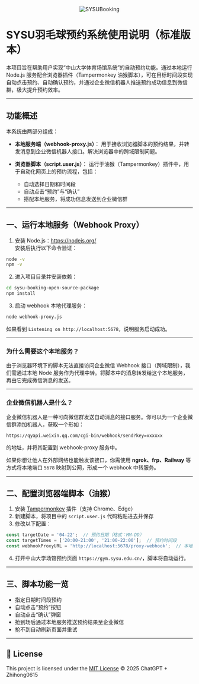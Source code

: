 
<p align="center">
  <img src="https://img.shields.io/badge/SYSUBooking-智能羽毛球预约系统-blue.svg?style=flat-square" alt="SYSUBooking">
</p>

# SYSU羽毛球预约系统使用说明（标准版本）

本项目旨在帮助用户实现“中山大学体育场馆系统”的自动预约功能。通过本地运行 Node.js 服务配合浏览器插件（Tampermonkey 油猴脚本），可在目标时间段实现自动点击预约、自动确认预约，并通过企业微信机器人推送预约成功信息到微信群，极大提升预约效率。

---

## 功能概述

本系统由两部分组成：

- **本地服务端（webhook-proxy.js）**：
  用于接收浏览器脚本的预约结果，并转发消息到企业微信机器人接口。解决浏览器中的跨域限制问题。

- **浏览器脚本（script.user.js）**：
  运行于油猴（Tampermonkey）插件中，用于自动化网页上的预约流程，包括：
  - 自动选择日期和时间段
  - 自动点击“预约”与“确认”
  - 搭配本地服务，将成功信息发送到企业微信群

---

## 一、运行本地服务（Webhook Proxy）

1. 安装 Node.js：https://nodejs.org/  
   安装后执行以下命令验证：

```bash
node -v
npm -v
```

2. 进入项目目录并安装依赖：

```bash
cd sysu-booking-open-source-package
npm install
```

3. 启动 webhook 本地代理服务：

```bash
node webhook-proxy.js
```

如果看到 `Listening on http://localhost:5678`，说明服务启动成功。

---

### 为什么需要这个本地服务？

由于浏览器环境下的脚本无法直接访问企业微信 Webhook 接口（跨域限制），我们需通过本地 Node 服务作为代理中转。将脚本中的消息转发给这个本地服务，再由它完成微信消息的发送。

---

### 企业微信机器人是什么？

企业微信机器人是一种可向微信群发送自动消息的接口服务。你可以为一个企业微信群添加机器人，获取一个形如：

```
https://qyapi.weixin.qq.com/cgi-bin/webhook/send?key=xxxxxx
```

的地址，并将其配置到 webhook-proxy 服务中。

如果你想让他人在外部网络也能触发该接口，你需使用 **ngrok、frp、Railway** 等方式将本地端口 `5678` 映射到公网，形成一个 webhook 中转服务。

---

## 二、配置浏览器端脚本（油猴）

1. 安装 [Tampermonkey](https://tampermonkey.net/) 插件（支持 Chrome、Edge）
2. 新建脚本，将项目中的 `script.user.js` 代码粘贴进去并保存
3. 修改以下配置：

```js
const targetDate = '04-22';  // 预约日期（格式：MM-DD）
const targetTimes = ['20:00-21:00', '21:00-22:00'];  // 预约时间段
const webhookProxyURL = 'http://localhost:5678/proxy-webhook';  // 本地服务地址
```

4. 打开中山大学场馆预约页面 `https://gym.sysu.edu.cn/`，脚本将自动运行。

---

## 三、脚本功能一览

- 指定日期时间段预约
- 自动点击“预约”按钮
- 自动点击“确认”弹窗
- 抢到场后通过本地服务推送预约结果至企业微信
- 抢不到自动刷新页面并重试

---

## 📄 License

This project is licensed under the [MIT License](./LICENSE) © 2025 ChatGPT + Zhihong0615
